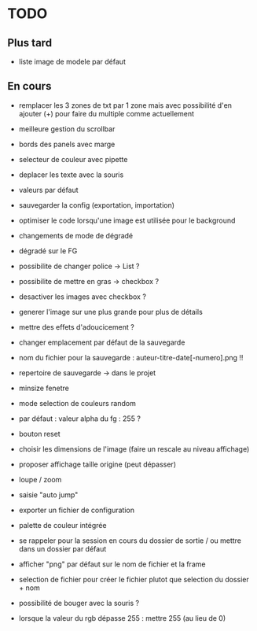 # TODO

## Plus tard

- liste image de modele par défaut

## En cours

- remplacer les 3 zones de txt par 1 zone mais avec possibilité d'en ajouter (+) pour faire du multiple comme actuellement

- meilleure gestion du scrollbar
- bords des panels avec marge
- selecteur de couleur avec pipette
- deplacer les texte avec la souris
- valeurs par défaut
- sauvegarder la config (exportation, importation)
- optimiser le code lorsqu'une image est utilisée pour le background
- changements de mode de dégradé
- dégradé sur le FG
- possibilite de changer police -> List ?
- possibilite de mettre en gras -> checkbox ?
- desactiver les images avec checkbox ?
- generer l'image sur une plus grande pour plus de détails
- mettre des effets d'adoucicement ?
- changer emplacement par défaut de la sauvegarde
- nom du fichier pour la sauvegarde : auteur-titre-date[-numero].png !!
- repertoire de sauvegarde -> dans le projet
- minsize fenetre
- mode selection de couleurs random
- par défaut : valeur alpha du fg : 255 ?
- bouton reset
- choisir les dimensions de l'image (faire un rescale au niveau affichage)
- proposer affichage taille origine (peut dépasser)
- loupe / zoom
- saisie "auto jump"
- exporter un fichier de configuration
- palette de couleur intégrée
- se rappeler pour la session en cours du dossier de sortie / ou mettre dans un dossier par défaut
- afficher "png" par défaut sur le nom de fichier et la frame
- selection de fichier pour créer le fichier plutot que selection du dossier + nom

- possibilité de bouger avec la souris ?
- lorsque la valeur du rgb dépasse 255 : mettre 255 (au lieu de 0)
